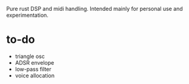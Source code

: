 Pure rust DSP and midi handling. Intended mainly for personal use and experimentation.

# to-do
* triangle osc
* ADSR envelope
* low-pass filter
* voice allocation
